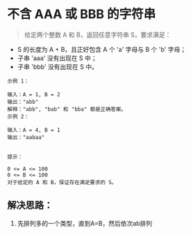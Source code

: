 # 不含 AAA 或 BBB 的字符串

> 给定两个整数 A 和 B，返回任意字符串 S，要求满足：

- S 的长度为 A + B，且正好包含 A 个 'a' 字母与 B 个 'b' 字母；
- 子串 'aaa' 没有出现在 S 中；
- 子串 'bbb' 没有出现在 S 中。

```
示例 1：

输入：A = 1, B = 2
输出："abb"
解释："abb", "bab" 和 "bba" 都是正确答案。
示例 2：

输入：A = 4, B = 1
输出："aabaa"


提示：

0 <= A <= 100
0 <= B <= 100
对于给定的 A 和 B，保证存在满足要求的 S。
```

## 解决思路：
1. 先排列多的一个类型，直到A=B，然后依次ab排列
